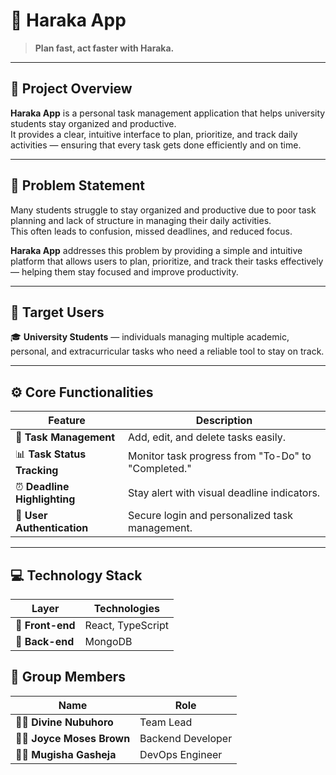 # 🚀 Haraka App

> **Plan fast, act faster with Haraka.**

---

## 🧩 **Project Overview**
**Haraka App** is a personal task management application that helps university students stay organized and productive.  
It provides a clear, intuitive interface to plan, prioritize, and track daily activities — ensuring that every task gets done efficiently and on time.

---

## 🧠 **Problem Statement**
Many students struggle to stay organized and productive due to poor task planning and lack of structure in managing their daily activities.  
This often leads to confusion, missed deadlines, and reduced focus.  

**Haraka App** addresses this problem by providing a simple and intuitive platform that allows users to plan, prioritize, and track their tasks effectively — helping them stay focused and improve productivity.

---

## 🎯 **Target Users**
🎓 **University Students** — individuals managing multiple academic, personal, and extracurricular tasks who need a reliable tool to stay on track.

---

## ⚙️ **Core Functionalities**

| Feature | Description |
|----------|--------------|
| 📝 **Task Management** | Add, edit, and delete tasks easily. |
| 📊 **Task Status Tracking** | Monitor task progress from "To-Do" to "Completed." |
| ⏰ **Deadline Highlighting** | Stay alert with visual deadline indicators. |
| 🔐 **User Authentication** | Secure login and personalized task management. |

---

## 💻 **Technology Stack**

| Layer | Technologies |
|--------|---------------|
| 🎨 **Front-end** | React, TypeScript |
| 🧠 **Back-end** | MongoDB |

## 👥 **Group Members**

| Name | Role |
|------|------|
| 🧑‍💼 **Divine Nubuhoro** | Team Lead |
| 👩‍💻 **Joyce Moses Brown** | Backend Developer |
| 🧑‍🔧 **Mugisha Gasheja** | DevOps Engineer |
